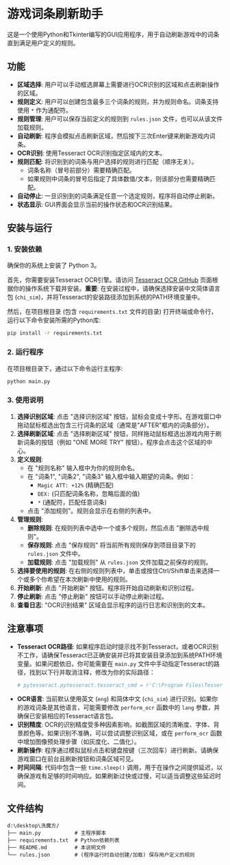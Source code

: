 # 游戏词条刷新助手

这是一个使用Python和Tkinter编写的GUI应用程序，用于自动刷新游戏中的词条直到满足用户定义的规则。

## 功能

-   **区域选择**: 用户可以手动框选屏幕上需要进行OCR识别的区域和点击刷新操作的区域。
-   **规则定义**: 用户可以创建包含最多三个词条的规则，并为规则命名。词条支持使用 `*` 作为通配符。
-   **规则管理**: 用户可以保存当前定义的规则到 `rules.json` 文件，也可以从该文件加载规则。
-   **自动刷新**: 程序会模拟点击刷新区域，然后按下三次Enter键来刷新游戏内词条。
-   **OCR识别**: 使用Tesseract OCR识别指定区域内的文本。
-   **规则匹配**: 将识别到的词条与用户选择的规则进行匹配（顺序无关）。
    -   词条名称（冒号前部分）需要精确匹配。
    -   如果规则中词条的冒号后指定了具体数值/文本，则该部分也需要精确匹配。
-   **自动停止**: 一旦识别到的词条满足任意一个选定规则，程序将自动停止刷新。
-   **状态显示**: GUI界面会显示当前的操作状态和OCR识别结果。

## 安装与运行

### 1. 安装依赖

确保你的系统上安装了 Python 3。

首先，你需要安装Tesseract OCR引擎。请访问 [Tesseract OCR GitHub](https://github.com/tesseract-ocr/tesseract) 页面根据你的操作系统下载并安装。**重要**: 在安装过程中，请确保选择安装中文简体语言包 (`chi_sim`)，并将Tesseract的安装路径添加到系统的PATH环境变量中。

然后，在项目根目录 (包含 `requirements.txt` 文件的目录) 打开终端或命令行，运行以下命令安装所需的Python库:

```bash
pip install -r requirements.txt
```

### 2. 运行程序

在项目根目录下，通过以下命令运行主程序:

```bash
python main.py
```

### 3. 使用说明

1.  **选择识别区域**: 点击 "选择识别区域" 按钮，鼠标会变成十字形。在游戏窗口中拖动鼠标框选出包含三行词条的区域（通常是"AFTER"框内的词条部分）。
2.  **选择刷新区域**: 点击 "选择刷新区域" 按钮，同样拖动鼠标框选出游戏内用于刷新词条的按钮（例如 "ONE MORE TRY" 按钮）。程序会点击这个区域的中心。
3.  **定义规则**:
    *   在 "规则名称" 输入框中为你的规则命名。
    *   在 "词条1", "词条2", "词条3" 输入框中输入期望的词条。例如：
        *   `Magic ATT: +12%` (精确匹配)
        *   `DEX:` (只匹配词条名称，忽略后面的值)
        *   `*` (通配符，匹配任意词条)
    *   点击 "添加规则"。规则会显示在右侧的列表中。
4.  **管理规则**:
    *   **删除规则**: 在规则列表中选中一个或多个规则，然后点击 "删除选中规则"。
    *   **保存规则**: 点击 "保存规则" 将当前所有规则保存到项目目录下的 `rules.json` 文件中。
    *   **加载规则**: 点击 "加载规则" 从 `rules.json` 文件加载之前保存的规则。
5.  **选择要使用的规则**: 在右侧的规则列表中，单击或按住Ctrl/Shift单击来选择一个或多个你希望在本次刷新中使用的规则。
6.  **开始刷新**: 点击 "开始刷新" 按钮。程序将开始自动刷新和识别过程。
7.  **停止刷新**: 点击 "停止刷新" 按钮可以手动停止刷新过程。
8.  **查看日志**: "OCR识别结果" 区域会显示程序的运行日志和识别到的文本。

## 注意事项

*   **Tesseract OCR路径**: 如果程序启动时提示找不到Tesseract，或者OCR识别不工作，请确保Tesseract已正确安装并已将其安装目录添加到系统PATH环境变量。如果问题依旧，你可能需要在 `main.py` 文件中手动指定Tesseract的路径，找到以下行并取消注释，修改为你的实际路径：
    ```python
    # pytesseract.pytesseract.tesseract_cmd = r'C:\Program Files\Tesseract-OCR\tesseract.exe' # 示例路径
    ```
*   **OCR语言**: 当前默认使用英文 (`eng`) 和简体中文 (`chi_sim`) 进行识别。如果你的游戏词条是其他语言，可能需要修改 `perform_ocr` 函数中的 `lang` 参数，并确保已安装相应的Tesseract语言包。
*   **识别精度**: OCR的识别精度受多种因素影响，如截图区域的清晰度、字体、背景颜色等。如果识别不准确，可以尝试调整识别区域，或在 `perform_ocr` 函数中增加图像预处理步骤（如灰度化、二值化）。
*   **刷新操作**: 程序通过模拟鼠标点击和键盘按键（三次回车）进行刷新。请确保游戏窗口在前台且刷新按钮和词条区域可见。
*   **时间间隔**: 代码中包含一些 `time.sleep()` 调用，用于在操作之间提供延迟，以确保游戏有足够的时间响应。如果刷新过快或过慢，可以适当调整这些延迟时间。

## 文件结构

```
d:\desktop\洗魔方/
├── main.py           # 主程序脚本
├── requirements.txt  # Python依赖列表
├── README.md         # 本说明文件
└── rules.json        # (程序运行时自动创建/加载) 保存用户定义的规则
```